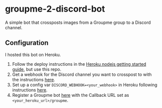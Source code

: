 # groupme-2-discord-bot
A simple bot that crossposts images from a Groupme group to a Discord channel.

## Configuration
I hosted this bot on Heroku.
1. Follow the deploy instructions in the [Heroku nodejs getting started guide](https://devcenter.heroku.com/articles/getting-started-with-nodejs?singlepage=true), but use this repo.
2. Get a webhook for the Discord channel you want to crosspost to with the instructions [here](https://support.discord.com/hc/en-us/articles/228383668-Intro-to-Webhooks).
3. Set up a config var `DISCORD_WEBHOOK=<your_webhook>` in Heroku following instructions [here](https://devcenter.heroku.com/articles/config-vars).
4. Register a Groupme bot [here](https://dev.groupme.com/bots) with the Callback URL set as `<your_heroku_url>/groupme`.